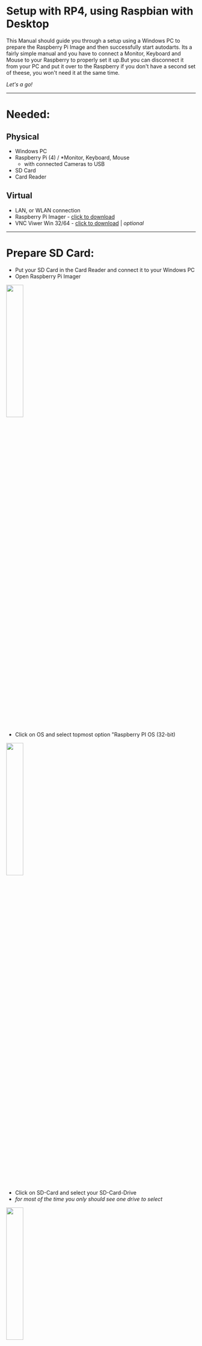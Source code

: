 # Setup with RP4, using Raspbian with Desktop

This Manual should guide you through a setup using a Windows PC to prepare the Raspberry Pi Image and then successfully start autodarts.
Its a fairly simple manual and you have to connect a Monitor, Keyboard and Mouse to your Raspberry to properly set it up.But you can disconnect it from your PC and put it over to the Raspberry if you don't have a second set of theese, you won't need it at the same time.

*Let's a go!*

___

# Needed:

## Physical
- Windows PC
- Raspberry Pi (4)  / *Monitor, Keyboard, Mouse
  - with connected Cameras to USB
- SD Card
- Card Reader

## Virtual
- LAN, or WLAN connection
- Raspberry Pi Imager - [click to download](https://downloads.raspberrypi.org/imager/imager_latest.exe)
- VNC Viwer Win 32/64 - [click to download](https://www.realvnc.com/download/file/viewer.files/VNC-Viewer-6.21.1109-Windows.exe) | *optional*

___

# Prepare SD Card:

- Put your SD Card in the Card Reader and connect it to your Windows PC
- Open Raspberry Pi Imager
<img src="images/piimager.jpg" width="30%" height="30%">

- Click on OS and select topmost option "Raspberry PI OS (32-bit)
<img src="images/piimageros.jpg" width="30%" height="30%">

- Click on SD-Card and select your SD-Card-Drive
- *for most of the time you only should see one drive to select*
<img src="images/piimagerdrive.jpg" width="30%" height="30%">

- Hit write!

This takes about 5 minutes, depending on your SD-Card and Card-Reader and if finished should tell you to take out the SD-Card
<img src="images/piimagefinished.jpg" width="30%" height="30%">

- Now you can insert it to your Raspberry Pi and fire it up.

___

# Prepare Linux Desktop:

- When your Raspberry Pi has started its greeting you with a friendly Setup-Wizard

<img src="images/piwiz.jpg" width="30%" height="30%">

- Make your way through this wizard and select your Wifi-Connection. Updates are not Mandatory at this point, as it would take some time and is not needed.
- Also you CAN change your Password, but unless you are sure how to use Linux and its console i would recommend to leave it as it is.

<img src="images/piwiz.jpg" width="30%" height="30%"> <img src="images/piwizcount.jpg" width="30%" height="30%"> <img src="images/piwizcountpw.jpg" width="30%" height="30%">
<img src="images/piwizwifi.jpg" width="30%" height="30%"> <img src="images/piwizupdate.jpg" width="30%" height="30%">

- After finishing the Setup-Wizard its absolutely mandatory to enable SSH first. This will be your connection to your Windows PC
- For this click on the Raspberry-Menu and got to "Preferences -> Raspberry Pi Configuration"
- In the configuration Window go to the "Interfaces"-Tab and enable SSH and if you like VNC
  - VNC is a virtual Desktop environment to be used with Windows *aka : nice to have feature*

<img src="images/piwizconfig.jpg" width="30%" height="30%"> <img src="images/piwizconfig2.jpg" width="30%" height="30%">

- Now you have finished your Linux and are able to control it from your Windows PC, or you can continue on this Raspberry Desktop
- As this is the Desktop Guide it continues on the Raspberry Pi Desktop

___

## Console work:

- Open up your Console / Command Prompt. Its the black little Button on the Start-Bar
<img src="images/console.jpg" width="30%" height="30%">

- It will open up and show you this prompt (depending on your username, if you had changed while setup)
<img src="images/consolep.jpg" width="30%" height="30%">

### Install OpenCV:
* Thanks to [this Guide](https://lindevs.com/install-precompiled-opencv-on-raspberry-pi/?fbclid=IwAR1sQwRH1FWbewNg4_Aomga-ZBbx3Di25C2mHrVqGTVxwiIKS31R0Pa8q5Y) i just had to copy it. *Shame on me*

- with open console type in, or copy over:

Download the .deb package from releases page of the repository:
```
wget https://github.com/prepkg/opencv-raspberrypi/releases/latest/download/opencv.deb
```
<img src="images/consoleocv1.jpg" width="30%" height="30%">

Execute the following command to install OpenCV:
```
sudo apt install -y ./opencv.deb
```
<img src="images/consoleocv2.jpg" width="30%" height="30%">

We can run opencv_version command to check version of OpenCV:
```
opencv_version
```
<img src="images/consoleocv3.jpg" width="30%" height="30%">

The .deb package is no longer needed, you can remove it:
```
rm -rf opencv.deb
```

- You have successfully installed OpenCV ( Ai - Camera - Future Shit)
- Next step is to install some USB - Utilities

### Install v4l-utils (and get your Camera-ID's):

- Open up your console and enter
```
sudo apt-get install v4l-utils
```
<img src="images/consoleov4l.jpg" width="30%" height="30%">

- after installing this you can list your USB-devices with the following command
```
v4l2-ctl --list-devices
```
<img src="images/consoleov4l2.jpg" width="30%" height="30%">

- Note down the first entry below your 3 cameras
  - In my case it's Video0 / Video 4 / Video2
  - Theese are your Camera ID's for later configuration in Board Manager

___

### Get Autodarts running

- Now your are ready to get the Autodarts - File
- Assuming you get your OK from the developer you should have the Download-Link
  - Otherwise contribute in the Discord Server and call out in the specific Channel that you are ready to go
  - You then will get the Download Link and your User-Credentials (aka: Board-ID and API-Key)
- In the console type follwing command to donwload the File:
```
wget *DOWNLAODLINK*
```
- Then unzip it with the following command:

*Important to change the specific filename if the version Changes!!!*
```
sudo unzip autodarts-0.15.5-pi-armv7l.zip -d /usr/local/bin/
```

- Create User-rights for Autodarts
```
sudo chmod +x /usr/local/bin/autodarts
```

- And now Finally:
```
autodarts
```
<img src="images/consoleauto.jpg" width="30%" height="30%">


## Cheering up - it's running!

- Continue with next Steps like Configuration or Calibration according to the Full Manual
  - [The Full Manual](https://github.com/autodarts/docs#readme)
- Best would be to get the Autodarts in the Autostart so that the program is running when you power on the Raspberry Pi
  -  [This Section of the Manual for Autodarts](https://github.com/autodarts/docs#setup-autostart-for-autodarts)




